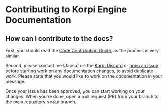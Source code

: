 
# Contributing to Korpi Engine Documentation

## How can I contribute to the docs?

First, you should read the [Code Contribution Guide](code-contribution-guide.md), as the process is very similar.

Second, please contact me (Japsu) on the [Korpi Discord](https://discord.gg/AhSX58wmWG) or [open an issue](https://github.com/japsuu/KorpiEngine/issues/new/choose) before starting work on any documentation changes, to avoid duplicate work.
Please state that you would like to work on the documentation in your message.

Once your issue has been approved, you can start working on your changes. When you're done, open a pull request (PR) from your branch to the main repository's `main` branch.